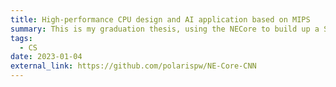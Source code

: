 ```yaml
---
title: High-performance CPU design and AI application based on MIPS
summary: This is my graduation thesis, using the NECore to build up a SoC with a CNN accelerator.
tags:
  - CS
date: 2023-01-04
external_link: https://github.com/polarispw/NE-Core-CNN
---
```


